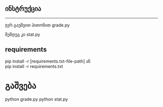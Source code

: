 

## ინსტრუქცია

--- 


ჯერ გაუშვით პითონით grade.py

შემდეგ კი stat.py


## requirements
pip install -r [requirements.txt-file-path] ან<br>
pip install -r requirements.txt

# გაშვება

python grade.py
python stat.py
